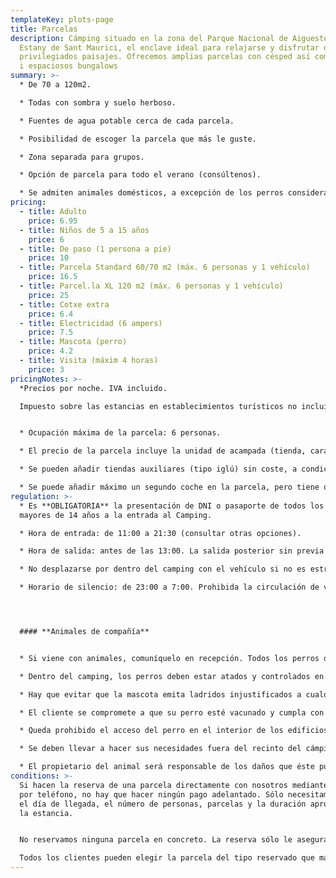 ```yaml
---
templateKey: plots-page
title: Parcelas
description: Cámping situado en la zona del Parque Nacional de Aiguestortes i
  Estany de Sant Maurici, el enclave ideal para relajarse y disfrutar de
  privilegiados paisajes. Ofrecemos amplias parcelas con césped así como cómodos
  i espaciosos bungalows
summary: >-
  * De 70 a 120m2.

  * Todas con sombra y suelo herboso.

  * Fuentes de agua potable cerca de cada parcela.

  * Posibilidad de escoger la parcela que más le guste.

  * Zona separada para grupos.

  * Opción de parcela para todo el verano (consúltenos).

  * Se admiten animales domésticos, a excepción de los perros considerados como potencialmente peligrosos.
pricing:
  - title: Adulto
    price: 6.95
  - title: Niños de 5 a 15 años
    price: 6
  - title: De paso (1 persona a pie)
    price: 10
  - title: Parcela Standard 60/70 m2 (máx. 6 personas y 1 vehículo)
    price: 16.5
  - title: Parcel.la XL 120 m2 (máx. 6 personas y 1 vehículo)
    price: 25
  - title: Cotxe extra
    price: 6.4
  - title: Electricidad (6 ampers)
    price: 7.5
  - title: Mascota (perro)
    price: 4.2
  - title: Visita (máxim 4 horas)
    price: 3
pricingNotes: >-
  *Precios por noche. IVA incluido.

  Impuesto sobre las estancias en establecimientos turísticos no incluido: 0,66 €. Tarifa por persona (+16 años) y día, con un máximo de 7 días.*


  * Ocupación máxima de la parcela: 6 personas. 

  * El precio de la parcela incluye la unidad de acampada (tienda, caravana, autocaravana ...) y un vehículo,      que se aparca en la parcela.

  * Se pueden añadir tiendas auxiliares (tipo iglú) sin coste, a condición de que estén dentro de los límites de la parcela.

  * Se puede añadir máximo un segundo coche en la parcela, pero tiene que registrarse y abonar según la  tarifa vigente, y deberá estacionarse dentro de los límites de la parcela. En caso de que se aparque en otra    deberá pagar la tarifa de la parcela extra que esté ocupando.
regulation: >-
  * Es **OBLIGATORIA** la presentación de DNI o pasaporte de todos los viajeros
  mayores de 14 años a la entrada al Camping.

  * Hora de entrada: de 11:00 a 21:30 (consultar otras opciones).

  * Hora de salida: antes de las 13:00. La salida posterior sin previa comunicación a recepción, conlleva el coste de una noche adicional.

  * No desplazarse por dentro del camping con el vehículo si no es estrictamente necesario.

  * Horario de silencio: de 23:00 a 7:00. Prohibida la circulación de vehículos: de 23:00 a 7:00.




  #### **Animales de compañía**


  * Si viene con animales, comuníquelo en recepción. Todos los perros deberán estar registrados en el momento del check-in y su estancia está sujeta al pago de la tarifa correspondiente.

  * Dentro del camping, los perros deben estar atados y controlados en todo momento y nunca podrán ocupar o pasar por una parcela que no corresponda a su dueño.

  * Hay que evitar que la mascota emita ladridos injustificados a cualquier hora y menos en las horas de descanso.

  * El cliente se compromete a que su perro esté vacunado y cumpla con las condiciones fitosanitarias establecidas por ley.

  * Queda prohibido el acceso del perro en el interior de los edificios, alojamientos, parque infantil y piscina.

  * Se deben llevar a hacer sus necesidades fuera del recinto del cámping. En todo caso, los propietarios deberán recoger los excrementos de sus animales y depositarlos dentro de una bolsa en el contenedor de los restos.

  * El propietario del animal será responsable de los daños que éste pueda ocasionar tanto al resto de los campistas y sus bienes como en las instalaciones del cámping.
conditions: >-
  Si hacen la reserva de una parcela directamente con nosotros mediante la web o
  por teléfono, no hay que hacer ningún pago adelantado. Sólo necesitamos saber
  el día de llegada, el número de personas, parcelas y la duración aproximada de
  la estancia.


  No reservamos ninguna parcela en concreto. La reserva sólo le asegura tener lugar en el caso de que el cámping estuviera completo.

  Todos los clientes pueden elegir la parcela del tipo reservado que más les guste de entre todas las disponibles únicamente en el momento de su llegada.
---
```

